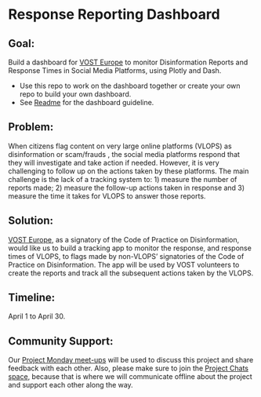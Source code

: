 # Response Reporting Dashboard
  
## Goal: 
Build a dashboard for [VOST Europe](https://vosteurope.org/) to monitor Disinformation Reports and Response Times in Social Media Platforms, using Plotly and Dash. 
- Use this repo to work on the dashboard together or create your own repo to build your own dashboard.
- See [Readme](https://github.com/Coding-with-Adam/response-reporting-dashboard/blob/main/README.md) for the dashboard guideline.


## Problem:
When citizens flag content on very large online platforms (VLOPS) as disinformation or scam/frauds , the social media platforms respond that they will investigate and take action if needed. However, it is very challenging to follow up on the actions taken by these platforms. The main challenge is the lack of a tracking system to: 1) measure the number of reports made; 2) measure the follow-up actions taken in response and 3) measure the time it takes for VLOPS to answer those reports.

## Solution: 
[VOST Europe](https://vosteurope.org/), as a signatory of the Code of Practice on Disinformation, would like us to build a tracking app to monitor the response, and response times of VLOPS, to flags made by non-VLOPS’ signatories of the Code of Practice on Disinformation. The app will be used by VOST volunteers to create the reports and track all the subsequent actions taken by the VLOPS.

## Timeline:
April 1 to April 30. 

## Community Support:
Our [Project Monday meet-ups](https://charming-data.circle.so/c/events/project-mondays-84f00d) will be used to discuss this project and share feedback with each other. Also, please make sure to join the [Project Chats space](https://charming-data.circle.so/c/charming-data-chats/), because that is where we will communicate offline about the project and support each other along the way.  
